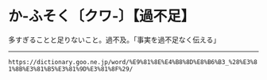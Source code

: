 # か‐ふそく〔クワ‐〕【過不足】

多すぎることと足りないこと。過不及。「事実を過不足なく伝える」

---
`https://dictionary.goo.ne.jp/word/%E9%81%8E%E4%B8%8D%E8%B6%B3_%28%E3%81%8B%E3%81%B5%E3%81%9D%E3%81%8F%29/`